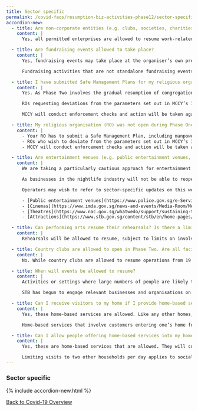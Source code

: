 ```yaml
---
title: Sector specific
permalink: /covid-faqs/resumption-biz-activities-phase12/sector-specific
accordion-new:
  - title: Are non-corporate entities (e.g. clubs, societies, charities, Social Service Agencies, co-operative societies) also allowed to resume work-related events from 28 Sep?
    content: |
      Yes, all permitted enterprises are allowed to resume work-related events of up to 50 persons at their own workplaces or premises, and at third-party venues. Respective sectoral advisories and safe management measures continue to apply. For more information, please refer [here](https://www.mom.gov.sg/covid-19/frequently-asked-questions/safe-management-measures){:target="_blank"}.

  - title: Are fundraising events allowed to take place?
    content: |
      Yes, fundraising events may take place at the organiser’s own premises or third-party venues, with up to 50 persons per event.

      Fundraising activities that are not standalone fundraising events but are incidentally conducted in the course of other activities should follow the guidelines and safe management measures set for the primary activity. For example, fundraising carried out by commercial participators in the course of their retail business should follow the prevailing guidelines in place for retail activities. Similarly, the collection of offerings/tithes during religious services should follow the prevailing guidelines for the conduct of religious services. For more information, please refer [here](https://www.mom.gov.sg/covid-19/frequently-asked-questions/safe-management-measures){:target="_blank"}.

  - title: I have submitted Safe Management Plans for my religious organisation (RO) during Phase One. Do I need to submit another plan for Phase Two?  
    content: |
      Yes. As Phase Two involves the gradual resumption of congregational and worship services, as well as other non-congregational worship activities, all ROs are required to submit their Safe Management Plan, including manpower deployment, at least 3 days before resumption of Phase Two activities. ROs who have already submitted their safe management plan in Phase One only need to submit a shorter plan to cover the additional safe management measures for Phase Two activities. Please refer to <https://www.cpro.gov.sg/> for details.

      ROs requesting deviations from the parameters set out in MCCY’s 18 Jun 2020 advisory on resumption of more religious activities in Phase Two will require MCCY’s approval before proceeding with their activities.

      MCCY will conduct enforcement checks and action will be taken against ROs who do not comply with the relevant guidelines, including the cessation of operations.

  - title: My religious organisation (RO) was not open during Phase One and I did not submit my Phase One Safe Management Plans. Am I allowed to proceed with Phase Two activities?
    content: |
      - Your RO has to submit a Safe Management Plan, including manpower deployment, at least 3 days before commencing Phase Two activities.
      - ROs who wish to deviate from the parameters set out in MCCY’s 18 Jun 2020 advisory on resumption of more religious activities in Phase Two will require MCCY’s approval before proceeding with their activities.
      - MCCY will conduct enforcement checks and action will be taken against ROs who do not comply with the relevant guidelines, including the cessation of operations.

  - title: Are entertainment venues (e.g. public entertainment venues, cinemas, theatres and attractions) allowed to resume operations?
    content: |
      We are taking a particularly cautious approach for entertainment establishments in the nightlife sector because large numbers of people are likely to come into close contact for prolonged periods of time, and often in enclosed spaces. We have seen the rapid spread of COVID-19 through nightclubs and pubs overseas, and we want to prevent the same thing from happening in Singapore to guard against recurring waves of infection.

      As businesses in the nightlife industry will not be able to reopen soon, companies in these sectors are strongly encouraged to re-examine their business models and undertake permitted activities instead. Businesses that are keen to do so can contact the relevant government agencies to understand the processes involved.

      Operators may wish to refer to sector-specific updates on this website, or visit the following agencies’ website for the latest updates:

      - [Public entertainment venues](https://www.police.gov.sg/e-Services/Police-Licences/Public-Entertainment-Licence){:target="_blank"}
      - [Cinemas](https://www.imda.gov.sg/news-and-events/Media-Room/Media-Releases/2020/Advisories-on-COVID-19-Situation){:target="_blank"}
      - [Theatres](https://www.nac.gov.sg/whatwedo/support/sustaining-the-arts-during-covid-19/Sustaining-the-arts-during-COVID-19.html){:target="_blank"}
      - [Attractions](https://www.stb.gov.sg/content/stb/en/home-pages/advisory-for-attractions.html#Attractions){:target="_blank"}

  - title: Can performing arts resume their rehearsals? Is there a limit to the number of persons allowed during rehearsals?
    content: |
      Rehearsals will be allowed to resume, subject to limits on involvement and organisations/practitioners’ ability and readiness to adhere to safe management measures. These would be indicated in NAC’s upcoming advisory for the arts and culture sector.

  - title: Country clubs are allowed to open in Phase Two. Are all facilities within the country club allowed to open from 19 June 2020?
    content: |
      No. While country clubs are allowed to resume operations from 19 June 2020, their facilities can only resume operations when the same activities are allowed to resume in the public sphere. For instance, billiard facilities in the country clubs may open from 4 July 2020, in line with the reopening date of commercial billiard saloons. Other facilities such as karaoke rooms within the club must remain closed. The management of the country clubs are encouraged to adopt the same safe management measures for these facilities provided for the respective sectors to reduce risks of COVID-19 transmission. For more information, as well as a list of facilities allowed to re-open, please refer [here](/images/covid/countryclubadvisory.pdf){:target="_blank"}.

  - title: When will events be allowed to resume?
    content: |
      Activities or settings where large numbers of people are likely to come into close contact, often in enclosed spaces and for prolonged periods of time, are still not allowed to resume in Phase Two as these settings can spawn large clusters of infections, given the number of close contacts between individuals during the course of such activities.

      STB has begun to engage relevant businesses and organisations on possible safe management measures to be taken for these activities or settings. STB will advise businesses and organisations on the approval processes and timelines for resumption at a later date.

  - title: Can I receive visitors to my home if I provide home-based services, e.g. private dining, hairdressing services, tuition classes?
    content: |
      Yes, these home-based services are allowed. Like any other homes, these homes offering services may receive up to eight visitors per day. Service providers and visitors should wear masks and maintain a one metre distancing.

      Home-based services that involve customers entering one’s home for a prolonged period e.g. private dining and hairdressing services must deploy SafeEntry.

  - title: Can I allow people offering home-based services into my home? For example, repairman to fix water pipes / electricity / cable / air-conditioning issues / part-time cleaner / gardener / tuition teacher/ day-time nanny caring for my child? Can they visit more than 2 households per day?
    content: |
      Yes, these are home-based services that are allowed. They will count as part of the eight persons cap on visitors per day. Service providers are required to wear masks and maintain a one metre distancing.

      Limiting visits to two other households per day applies to social visits, and does not apply to those who need to visit multiple households in the course of business or employment.
---
```


### Sector specific

{% include accordion-new.html %}

[Back to Covid-19 Overview](/covid/)
